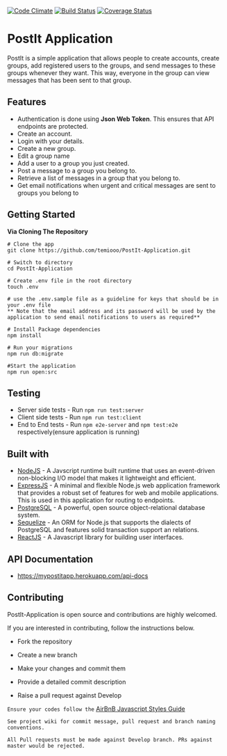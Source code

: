 [![Code Climate](https://codeclimate.com/github/temiooo/PostIt-Application/badges/gpa.svg)](https://codeclimate.com/github/temiooo/PostIt-Application)
[![Build Status](https://travis-ci.org/temiooo/PostIt-Application.svg?branch=Develop)](https://travis-ci.org/temiooo/PostIt-Application)
[![Coverage Status](https://coveralls.io/repos/github/temiooo/PostIt-Application/badge.svg)](https://coveralls.io/github/temiooo/PostIt-Application)
# PostIt Application
PostIt is a simple application that allows people to create accounts, create groups, add registered users to the groups, and send messages to these groups whenever they want. This way, everyone in the group can view messages that has been sent to that group. 

## Features
* Authentication is done using **Json Web Token**. This ensures that API endpoints are protected.
* Create an account.
* Login with your details.
* Create a new group.
* Edit a group name
* Add a user to a group you just created.
* Post a message to a group you belong to.
* Retrieve a list of messages in a group that you belong to.
* Get email notifications when urgent and critical messages are sent to groups you belong to

## Getting Started
**Via Cloning The Repository**
```
# Clone the app
git clone https://github.com/temiooo/PostIt-Application.git

# Switch to directory
cd PostIt-Application

# Create .env file in the root directory
touch .env

# use the .env.sample file as a guideline for keys that should be in your .env file
** Note that the email address and its password will be used by the application to send email notifications to users as required**

# Install Package dependencies
npm install

# Run your migrations
npm run db:migrate

#Start the application
npm run open:src
```

## Testing
* Server side tests - Run `npm run test:server`
* Client side tests - Run `npm run test:client`
* End to End tests - Run `npm e2e-server` and `npm test:e2e` respectively(ensure application is running)


## Built with
* [NodeJS](https://nodejs.org/en/) - A Javscript runtime built runtime that uses an event-driven non-blocking I/O model that makes it lightweight and efficient.
* [ExpressJS](http://expressjs.com/) - A minimal and flexible Node.js web application framework that provides a robust set of features for web and mobile applications. This is used in this application for routing to endpoints.
* [PostgreSQL](https://www.postgresql.org/) - A powerful, open source object-relational database system.
* [Sequelize](http://docs.sequelizejs.com/) - An ORM for Node.js that supports the dialects of PostgreSQL and features solid transaction support an relations.
* [ReactJS](https://reactjs.org/) - A Javascript library for building user interfaces.

## API Documentation
* https://mypostitapp.herokuapp.com/api-docs

## Contributing
PostIt-Application is open source and contributions are highly welcomed.

If you are interested in contributing, follow the instructions below.

* Fork the repository

* Create a new branch

* Make your changes and commit them

* Provide a detailed commit description

* Raise a pull request against Develop

`Ensure your codes follow the` [AirBnB Javascript Styles Guide](https://github.com/airbnb/javascript)

`See project wiki for commit message, pull request and branch naming conventions.`

`All Pull requests must be made against Develop branch. PRs against master would be rejected.`

